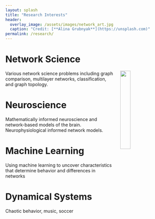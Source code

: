 ```yaml
---
layout: splash
title: "Research Interests"
header:
  overlay_image: /assets/images/network_art.jpg
  caption: "Credit: [**Alina Grubnyak**](https://unsplash.com)"
permalink: /research/
---
```


# Network Science

<img src="{{ site.url }}/assets/images/internet-map-FB.jpg" width="25%" hspace="20" align="right">


Various network science problems including graph comparison, multilayer networks, classification, and graph topology.

# Neuroscience

Mathematically informed neuroscience and network-based models of the brain. Neurophysiological informed network models.

# Machine Learning

Using machine learning to uncover characteristics that determine behavior and differences in networks

# Dynamical Systems

Chaotic behavior, music, soccer
